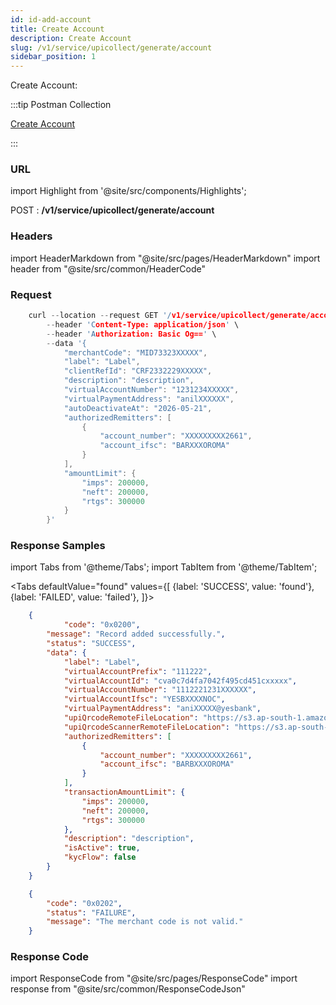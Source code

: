 ```yaml
---
id: id-add-account
title: Create Account
description: Create Account
slug: /v1/service/upicollect/generate/account
sidebar_position: 1
---
```


Create Account:

:::tip Postman Collection

<a href="https://www.google.com" target="_blank">Create Account</a>

:::

### URL

import Highlight from '@site/src/components/Highlights';

<Highlight className="post">POST</Highlight> : <strong>/v1/service/upicollect/generate/account</strong>

### Headers

import HeaderMarkdown from "@site/src/pages/HeaderMarkdown"
import header from "@site/src/common/HeaderCode"

<HeaderMarkdown data={header}/>

### Request

```c title="Example Request"
    curl --location --request GET '/v1/service/upicollect/generate/account' \
        --header 'Content-Type: application/json' \
        --header 'Authorization: Basic Og==' \
        --data '{
            "merchantCode": "MID73323XXXXX",
            "label": "Label",
            "clientRefId": "CRF2332229XXXXX",
            "description": "description",
            "virtualAccountNumber": "1231234XXXXX",
            "virtualPaymentAddress": "anilXXXXXX",
            "autoDeactivateAt": "2026-05-21",
            "authorizedRemitters": [
                {
                    "account_number": "XXXXXXXXX2661",
                    "account_ifsc": "BARXXXOROMA"
                }
            ],
            "amountLimit": {
                "imps": 200000,
                "neft": 200000,
                "rtgs": 300000
            }
        }'
```

### Response Samples

import Tabs from '@theme/Tabs';
import TabItem from '@theme/TabItem';

<Tabs
    defaultValue="found"
    values={[
        {label: 'SUCCESS', value: 'found'},
        {label: 'FAILED', value: 'failed'},
    ]}>

<TabItem value="found">

```json
    {
            "code": "0x0200",
        "message": "Record added successfully.",
        "status": "SUCCESS",
        "data": {
            "label": "Label",
            "virtualAccountPrefix": "111222",
            "virtualAccountId": "cva0c7d4fa7042f495cd451cxxxxx",
            "virtualAccountNumber": "1112221231XXXXXX",
            "virtualAccountIfsc": "YESBXXXXNOC",
            "virtualPaymentAddress": "aniXXXXX@yesbank",
            "upiQrcodeRemoteFileLocation": "https://s3.ap-south-1.amazonaws.com/yesbank.png",
            "upiQrcodeScannerRemoteFileLocation": "https://s3.ap-south-1.amazonaws.com/yesbank.pdf",
            "authorizedRemitters": [
                {
                    "account_number": "XXXXXXXXX2661",
                    "account_ifsc": "BARBXXXOROMA"
                }
            ],
            "transactionAmountLimit": {
                "imps": 200000,
                "neft": 200000,
                "rtgs": 300000
            },
            "description": "description",
            "isActive": true,
            "kycFlow": false
        }
    }
```

</TabItem>

<TabItem value="failed">

```json
    {
        "code": "0x0202",
        "status": "FAILURE",
        "message": "The merchant code is not valid."
    }
```

</TabItem>
</Tabs>

### Response Code

import ResponseCode from "@site/src/pages/ResponseCode"
import response from "@site/src/common/ResponseCodeJson"

<ResponseCode data={response}/>